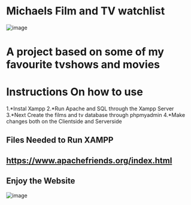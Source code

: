 # Michaels Film and TV watchlist
![image](https://user-images.githubusercontent.com/92158849/159126571-586f6fe4-8735-4127-a0fc-56f9af2eb818.png)


# A project based on some of my favourite tvshows and movies
# Instructions On how to use


1.*Instal Xampp
2.*Run Apache and SQL through the Xampp Server
3.*Next Create the films and tv database through phpmyadmin
4.*Make changes both on the Clientside and Serverside
 
 ## Files Needed to Run XAMPP
 ## https://www.apachefriends.org/index.html
 
 
 ## Enjoy the Website
 
 ![image](https://user-images.githubusercontent.com/92158849/159126894-c4f83fff-8a31-4b78-85f0-327102768841.png)

 
 
 

